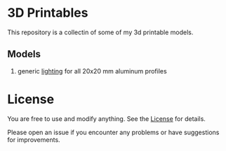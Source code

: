 # 3D Printables

This repository is a collectin of some of my 3d printable models.

## Models

1. generic [lighting](./Lighting/v1/README.md) for all 20x20 mm aluminum profiles

# License

You are free to use and modify anything. See the [License](LICENSE) for details.

Please open an issue if you encounter any problems or have suggestions for improvements.
